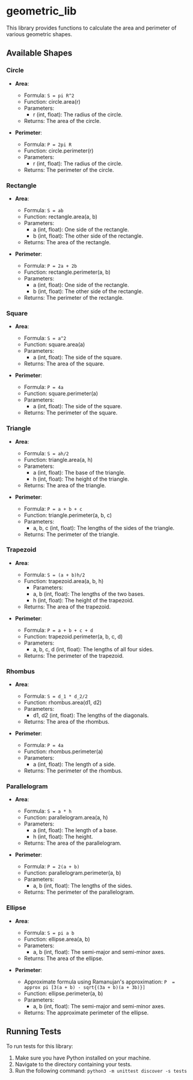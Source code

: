 # geometric_lib

This library provides functions to calculate the area and perimeter of various geometric shapes.

## Available Shapes

### Circle

- **Area**: 
    - Formula: ```S = pi R^2```
    - Function: circle.area(r)
    - Parameters: 
        - r (int, float): The radius of the circle.
    - Returns: The area of the circle.

- **Perimeter**: 
    - Formula: ```P = 2pi R```
    - Function: circle.perimeter(r)
    - Parameters: 
        - r (int, float): The radius of the circle.
    - Returns: The perimeter of the circle.

### Rectangle

- **Area**: 
    - Formula: ```S = ab```
    - Function: rectangle.area(a, b)
    - Parameters: 
        - a (int, float): One side of the rectangle.
        - b (int, float): The other side of the rectangle.
    - Returns: The area of the rectangle.

- **Perimeter**: 
    - Formula: ```P = 2a + 2b```
    - Function: rectangle.perimeter(a, b)
    - Parameters: 
        - a (int, float): One side of the rectangle.
        - b (int, float): The other side of the rectangle.
    - Returns: The perimeter of the rectangle.

### Square

- **Area**: 
    - Formula: ```S = a^2```
    - Function: square.area(a)
    - Parameters: 
        - a (int, float): The side of the square.
    - Returns: The area of the square.

- **Perimeter**: 
    - Formula: ```P = 4a```
    - Function: square.perimeter(a)
    - Parameters: 
        - a (int, float): The side of the square.
    - Returns: The perimeter of the square.

### Triangle

- **Area**: 
    - Formula: ```S = ah/2```
    - Function: triangle.area(a, h)
    - Parameters: 
        - a (int, float): The base of the triangle.
        - h (int, float): The height of the triangle.
    - Returns: The area of the triangle.

- **Perimeter**: 
    - Formula: ```P = a + b + c```
    - Function: triangle.perimeter(a, b, c)
    - Parameters: 
        - a, b, c (int, float): The lengths of the sides of the triangle.
    - Returns: The perimeter of the triangle.

### Trapezoid

- **Area**:
    - Formula: ```S = (a + b)h/2```
    - Function: trapezoid.area(a, b, h)
        - Parameters:
        - a, b (int, float): The lengths of the two bases.
        - h (int, float): The height of the trapezoid.
    - Returns: The area of the trapezoid.

- **Perimeter**:
    - Formula: ```P = a + b + c + d```
    - Function: trapezoid.perimeter(a, b, c, d)
    - Parameters:
        - a, b, c, d (int, float): The lengths of all four sides.
    - Returns: The perimeter of the trapezoid.

### Rhombus

- **Area**:
    - Formula: ```S = d_1 * d_2/2```
    - Function: rhombus.area(d1, d2)
    - Parameters:
        - d1, d2 (int, float): The lengths of the diagonals.
    - Returns: The area of the rhombus.

- **Perimeter**:
    - Formula: ```P = 4a```
    - Function: rhombus.perimeter(a)
    - Parameters:
        - a (int, float): The length of a side.
    - Returns: The perimeter of the rhombus.

### Parallelogram

- **Area**:
    - Formula: ```S = a * h```
    - Function: parallelogram.area(a, h)
    - Parameters:
        - a (int, float): The length of a base.
        - h (int, float): The height.
    - Returns: The area of the parallelogram.

- **Perimeter**:
    - Formula: ```P = 2(a + b)```
    - Function: parallelogram.perimeter(a, b)
    - Parameters:
        - a, b (int, float): The lengths of the sides.
    - Returns: The perimeter of the parallelogram.

### Ellipse

- **Area**:
    - Formula: ```S = pi a b```
    - Function: ellipse.area(a, b)
    - Parameters:
        - a, b (int, float): The semi-major and semi-minor axes.
    - Returns: The area of the ellipse.

- **Perimeter**:
    - Approximate formula using Ramanujan's approximation:
      ```P  =  approx pi [3(a + b) - sqrt{(3a + b)(a + 3b)}]```
    - Function: ellipse.perimeter(a, b)
    - Parameters:
        - a, b (int, float): The semi-major and semi-minor axes.
    - Returns: The approximate perimeter of the ellipse.

## Running Tests

To run tests for this library:

1. Make sure you have Python installed on your machine.
2. Navigate to the directory containing your tests.
3. Run the following command: ```python3 -m unittest discover -s tests```

   
